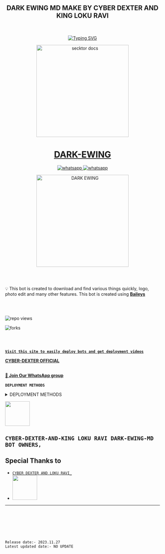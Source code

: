 
## <p align="center"> DARK EWING MD MAKE BY CYBER DEXTER AND KING LOKU RAVI
<br>

<p align="center"><a href="https://git.io/typing-svg"><img src="https://readme-typing-svg.demolab.com?font=EB+Garamond&weight=800&size=28&duration=4000&pause=1000&random=false&width=435&lines=WELCOME+TO+THE+CYBER-MD;MULTI-DEVICE+WHATSAPP+BOT;DEVELOPED+BY+CYBER+DEXTER+AND+KING+LOKU+RAVI;RELEASED+DATE+30%2F3%2F2024." alt="Typing SVG" /></a>

 <p align="center">  
  <a href="https://youtu.be/It-Ak-aSx0c">
    <img alt="secktor docs" height="300" src="https://telegra.ph/file/539756a96d644fa0fa343.jpg">
    <h1 align="center">DARK-EWING</h1>
  </a>
</p>  
<p align="center">
  <a aria-label="Join our chats" href="https://chat.whatsapp.com/JXUE45NloA0DSUl549cmKL" target="_blank">
    <img alt="whatsapp" src="https://img.shields.io/badge/Join Group-25D366?style=for-the-badge&logo=whatsapp&logoColor=white" />
  </a>
<a aria-label="Bot Whatsapp" href="[https://chat.whatsapp.com/JXUE45NloA0DSUl549cmKL](https://wa.me/94785274495?text=.menu)" target="_blank">
    <img alt="whatsapp" src="https://img.shields.io/badge/Bot%20Whatsapp-25D366?style=for-the-badge&logo=whatsapp&logoColor=white" />
  </a>
  
</p>
 
  <p align="center">  
  <a href="https://telegra.ph/file/9ea59c95fac1e6a63c930.jpg">
    <img alt="DARK EWING" height="300" src="https://telegra.ph/file/61eb2a4ee01cdd170c7e0.jpg">
    </a>
</p>  


<br>
<br>

💡 This bot is created to download and find various things quickly, logo, photo edit and many other features. This bot is created using **[Baileys](https://github.com/WhiskeySockets/Baileys)**

<br>
<br>
  

![repo views](https://hits.seeyoufarm.com/api/count/incr/badge.svg?url=https%3A%2F%2Fgithub.com%2Fdarkewing%2FDARK-EWING&count_bg=%2379C83D&title_bg=%23555555&icon=gitpod.svg&icon_color=%23E7E7E7&title=Views&edge_flat=false)

![forks](https://img.shields.io/github/forks/darkewing/DARK-EWING?label=Forks&style=social)

<br>
<br>


 **[`Visit this site to easily deploy bots and get deployment videos`](tiktok.com/@_cyber_hr_king)**


**[CYBER-DEXTER OFFICIAL](https://youtube.com/@CYBERDEXTERTOOL?si=NsWb47_f3g5t7hoH)**
<br>
<br>

**[🚀 Join Our WhatsApp group](https://chat.whatsapp.com/JXUE45NloA0DSUl549cmKL)**
<br>
<br>
**`DEPLOYMENT METHODS`**

 <details close>
<summary> DEPLOYMENT METHODS </summary>
  
## QR SCAN

<a href="https://replit.com/@CYBER-DEXTER-MD/DARK-EWING/"><img src="https://img.shields.io/badge/LOGIN%20WITH-QR%20CODE-black" alt="LOGIN WITH QR CODE" width="250"></a>


## DEPLOY IN HEROKU

 [![Deploy on Heroku](https://www.herokucdn.com/deploy/button.svg)](https://dashboard.heroku.com/new?template=https://github.com/darkewing/DARK-EWING)

   </details>
   

 <a href="tiktok.com/@_cyber_hr_king/"><img src="https://telegra.ph/file/297c5ebf88e2793b0f256.jpg" width=80 height=80></a>   

## **`CYBER-DEXTER-AND-KING LOKU RAVI DARK-EWING-MD BOT OWNERS,`**


## Special Thanks to
* [`CYBER DEXTER AND LOKU RAVI_`](tiktok.com/@_cyber_hr_king/)
* <a href="https://youtube.com/@CYBERDEXTERTOOL?si=NsWb47_f3g5t7hoH"><img src="https://telegra.ph/file/297c5ebf88e2793b0f256.jpg" width=80 height=80></a> 
---

<br>
<br>
<br>
<br>
<br>






`Release date:- 2023.11.27`
<br>
`Latest updated date:- NO UPDATE`
